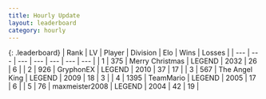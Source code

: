 ```yaml
---
title: Hourly Update
layout: leaderboard
category: hourly
---
```


{: .leaderboard}
| Rank | LV | Player | Division | Elo | Wins | Losses |
| --- | --- | --- | --- | --- | --- | --- |
| <span data-change="0">1</span> | 375 | <span title="ID: 382502">Merry Christmas</span> | LEGEND | <span data-change="0">2032</span> | <span data-change="0">26</span> | <span data-change="0">6</span> |
| <span data-change="1">2</span> | 926 | <span title="ID: 315148">GryphonEX</span> | LEGEND | <span data-change="2">2010</span> | <span data-change="2">37</span> | <span data-change="1">17</span> |
| <span data-change="-1">3</span> | 567 | <span title="ID: 547162">The Angel King</span> | LEGEND | <span data-change="0">2009</span> | <span data-change="0">18</span> | <span data-change="0">3</span> |
| <span data-change="0">4</span> | 1395 | <span title="ID: 164871">TeamMario</span> | LEGEND | <span data-change="0">2005</span> | <span data-change="0">17</span> | <span data-change="0">6</span> |
| <span data-change="2">5</span> | 76 | <span title="ID: 410122">maxmeister2008</span> | LEGEND | <span data-change="22">2004</span> | <span data-change="2">42</span> | <span data-change="0">19</span> |